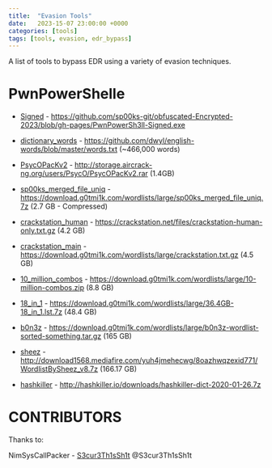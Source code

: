 ```yaml
---
title:  "Evasion Tools"
date:   2023-15-07 23:00:00 +0000
categories: [tools]
tags: [tools, evasion, edr_bypass]
---
```


A list of tools to bypass EDR using a variety of evasion techniques.




PwnPowerShelle
=========


* [Signed] - https://github.com/sp00ks-git/obfuscated-Encrypted-2023/blob/gh-pages/PwnPowerSh3ll-Signed.exe


* [dictionary_words] - https://github.com/dwyl/english-words/blob/master/words.txt (~466,000 words)   
* [PsycOPacKv2] - http://storage.aircrack-ng.org/users/PsycO/PsycOPacKv2.rar (1.4GB)   
* [sp00ks_merged_file_uniq] - https://download.g0tmi1k.com/wordlists/large/sp00ks_merged_file_uniq.7z (2.7 GB - Compressed)   
* [crackstation_human] - https://crackstation.net/files/crackstation-human-only.txt.gz (4.2 GB)   
* [crackstation_main] - https://download.g0tmi1k.com/wordlists/large/crackstation.txt.gz (4.5 GB)   
* [10_million_combos] - https://download.g0tmi1k.com/wordlists/large/10-million-combos.zip (8.8 GB)   
* [18_in_1] - https://download.g0tmi1k.com/wordlists/large/36.4GB-18_in_1.lst.7z (48.4 GB)   
* [b0n3z] - https://download.g0tmi1k.com/wordlists/large/b0n3z-wordlist-sorted-something.tar.gz (165 GB)   
* [sheez] - http://download1568.mediafire.com/yuh4jmehecwg/8oazhwqzexid771/WordlistBySheez_v8.7z (166.17 GB)   
* [hashkiller] - http://hashkiller.io/downloads/hashkiller-dict-2020-01-26.7z   

[Signed]: https://github.com/sp00ks-git/obfuscated-Encrypted-2023/blob/gh-pages/PwnPowerSh3ll-Signed.exe   


[rocktastic12a]: http://www.mediafire.com/file/9tf3n2d45tgktq1/Rocktastic12a.7z/file
[dictionary_words]: https://github.com/dwyl/english-words/blob/master/words.txt   
[PsycOPacKv2]: http://storage.aircrack-ng.org/users/PsycO/PsycOPacKv2.rar
[sp00ks_merged_file_uniq]: https://download.g0tmi1k.com/wordlists/large/sp00ks_merged_file_uniq.7z   
[crackstation_human]: https://crackstation.net/files/crackstation-human-only.txt.gz   
[crackstation_main]: https://download.g0tmi1k.com/wordlists/large/crackstation.txt.gz   
[10_million_combos]: https://download.g0tmi1k.com/wordlists/large/10-million-combos.zip   
[18_in_1]: https://download.g0tmi1k.com/wordlists/large/36.4GB-18_in_1.lst.7z
[b0n3z]: https://download.g0tmi1k.com/wordlists/large/b0n3z-wordlist-sorted-something.tar.gz   
[sheez]: http://download1568.mediafire.com/yuh4jmehecwg/8oazhwqzexid771/WordlistBySheez_v8.7z   
[hashkiller]: http://hashkiller.io/downloads/hashkiller-dict-2020-01-26.7z   


CONTRIBUTORS
============

Thanks to:

NimSysCallPacker - [S3cur3Th1sSh1t] @S3cur3Th1sSh1t


[S3cur3Th1sSh1t]: https://github.com/S3cur3Th1sSh1t
